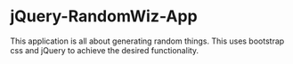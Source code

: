 # jQuery-RandomWiz-App
This application is all about generating random things. This uses bootstrap css and jQuery to achieve the desired functionality.

